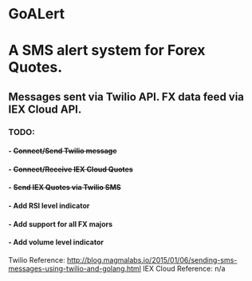 # GoALert

# A SMS alert system for Forex Quotes. 
## Messages sent via Twilio API. FX data feed via IEX Cloud API.

### TODO:
#### - ~~Connect/Send Twilio message~~
#### - ~~Connect/Receive IEX Cloud Quotes~~
#### - ~~Send IEX Quotes via Twilio SMS~~
#### - Add RSI level indicator
#### - Add support for all FX majors
#### - Add volume level indicator

Twilio Reference: http://blog.magmalabs.io/2015/01/06/sending-sms-messages-using-twilio-and-golang.html
IEX Cloud Reference: n/a